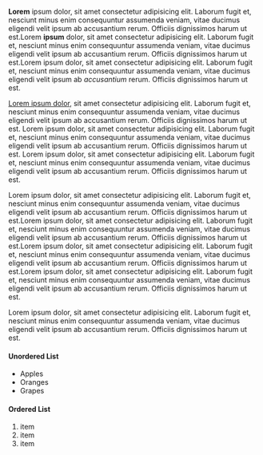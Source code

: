 **Lorem** ipsum dolor, sit amet consectetur adipisicing elit. Laborum fugit et, nesciunt minus enim consequuntur assumenda veniam, vitae ducimus eligendi velit ipsum ab accusantium rerum. Officiis dignissimos harum ut est.Lorem **ipsum** dolor, sit amet consectetur adipisicing elit. Laborum fugit et, nesciunt minus enim consequuntur assumenda veniam, vitae ducimus eligendi velit ipsum ab accusantium rerum. Officiis dignissimos harum ut est.Lorem ipsum dolor, sit amet consectetur adipisicing elit. Laborum fugit et, nesciunt minus enim consequuntur assumenda veniam, vitae ducimus eligendi velit ipsum ab _accusantium_ rerum. Officiis dignissimos harum ut est.

[Lorem ipsum dolor](https://apple.com), sit amet consectetur adipisicing elit. Laborum fugit et, nesciunt minus enim consequuntur assumenda veniam, vitae ducimus eligendi velit ipsum ab accusantium rerum. Officiis dignissimos harum ut est.
Lorem ipsum dolor, sit amet consectetur adipisicing elit. Laborum fugit et, nesciunt minus enim consequuntur assumenda veniam, vitae ducimus eligendi velit ipsum ab accusantium rerum. Officiis dignissimos harum ut est.
Lorem ipsum dolor, sit amet consectetur adipisicing elit. Laborum fugit et, nesciunt minus enim consequuntur assumenda veniam, vitae ducimus eligendi velit ipsum ab accusantium rerum. Officiis dignissimos harum ut est.

Lorem ipsum dolor, sit amet consectetur adipisicing elit. Laborum fugit et, nesciunt minus enim consequuntur assumenda veniam, vitae ducimus eligendi velit ipsum ab accusantium rerum. Officiis dignissimos harum ut est.Lorem ipsum dolor, sit amet consectetur adipisicing elit. Laborum fugit et, nesciunt minus enim consequuntur assumenda veniam, vitae ducimus eligendi velit ipsum ab accusantium rerum. Officiis dignissimos harum ut est.Lorem ipsum dolor, sit amet consectetur adipisicing elit. Laborum fugit et, nesciunt minus enim consequuntur assumenda veniam, vitae ducimus eligendi velit ipsum ab accusantium rerum. Officiis dignissimos harum ut est.Lorem ipsum dolor, sit amet consectetur adipisicing elit. Laborum fugit et, nesciunt minus enim consequuntur assumenda veniam, vitae ducimus eligendi velit ipsum ab accusantium rerum. Officiis dignissimos harum ut est.

Lorem ipsum dolor, sit amet consectetur adipisicing elit. Laborum fugit et, nesciunt minus enim consequuntur assumenda veniam, vitae ducimus eligendi velit ipsum ab accusantium rerum. Officiis dignissimos harum ut est.

#### Unordered List

-   Apples
-   Oranges
-   Grapes

#### Ordered List

1. item
2. item
3. item
